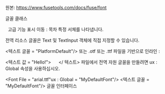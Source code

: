 원본: https://www.fusetools.com/docs/fuse/font

글꼴 클래스

  고급 기능 표시
이동 :
목차
특정 서체를 나타냅니다.

전역 리소스 글꼴은 Text 및 TextInput 객체에 직접 지정할 수 있습니다.

<텍스트 글꼴 = "PlatformDefault"/>
또는 .otf 또는 .ttf 파일을 기반으로 인라인 :

<텍스트 값 = "Hello!">
     <Font File = "arial.ttf"/>
</ 텍스트>
파일에서 전역 자원 글꼴을 만들려면 ux : Global 속성을 사용하십시오.

<Font File = "arial.ttf"ux : Global = "MyDefaultFont"/>
<텍스트 글꼴 = "MyDefaultFont"/>
글꼴 인터페이스

